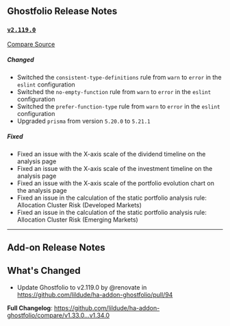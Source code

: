 ## Ghostfolio Release Notes

### [`v2.119.0`](https://redirect.github.com/ghostfolio/ghostfolio/blob/HEAD/CHANGELOG.md#21190---2024-10-26)

[Compare Source](https://redirect.github.com/ghostfolio/ghostfolio/compare/2.118.0...2.119.0)

##### Changed

-   Switched the `consistent-type-definitions` rule from `warn` to `error` in the `eslint` configuration
-   Switched the `no-empty-function` rule from `warn` to `error` in the `eslint` configuration
-   Switched the `prefer-function-type` rule from `warn` to `error` in the `eslint` configuration
-   Upgraded `prisma` from version `5.20.0` to `5.21.1`

##### Fixed

-   Fixed an issue with the X-axis scale of the dividend timeline on the analysis page
-   Fixed an issue with the X-axis scale of the investment timeline on the analysis page
-   Fixed an issue with the X-axis scale of the portfolio evolution chart on the analysis page
-   Fixed an issue in the calculation of the static portfolio analysis rule: Allocation Cluster Risk (Developed Markets)
-   Fixed an issue in the calculation of the static portfolio analysis rule: Allocation Cluster Risk (Emerging Markets)

---

## Add-on Release Notes




## What's Changed
* Update Ghostfolio to v2.119.0 by @renovate in https://github.com/lildude/ha-addon-ghostfolio/pull/94


**Full Changelog**: https://github.com/lildude/ha-addon-ghostfolio/compare/v1.33.0...v1.34.0
